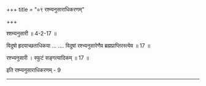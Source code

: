 +++
title = "०९ रश्म्यनुसाराधिकरणम्"

+++

श्शम्यनुसारी ॥ 4-2-17 ॥

विदुषो हृदयाच्छताधिकया ... .... विदुषां रश्भ्यनुसारेणैव ब्रह्मप्राप्तिरस्त्येव ॥ 17 ॥

रश्भ्यनुसारी । स्फुटं सङ्गत्यादिकम् ॥ 17 ॥

इति रश्म्यनुसाराधिकरणम् - 9

------
